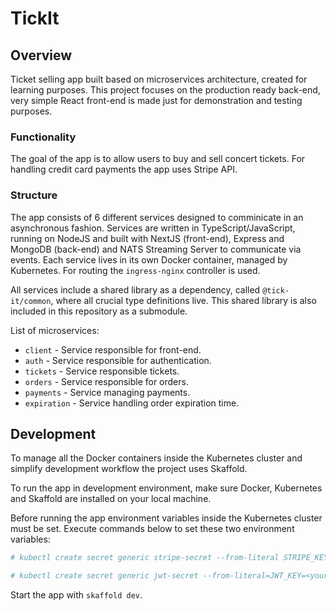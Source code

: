 # TickIt

## Overview

Ticket selling app built based on microservices architecture, created for learning purposes. This project focuses on the production ready back-end, very simple React front-end is made just for demonstration and testing purposes.

### Functionality

The goal of the app is to allow users to buy and sell concert tickets. For handling credit card payments the app uses Stripe API.

### Structure

The app consists of 6 different services designed to comminicate in an asynchronous fashion. Services are written in TypeScript/JavaScript, running on NodeJS and built with NextJS (front-end), Express and MongoDB (back-end) and NATS Streaming Server to communicate via events. Each service lives in its own Docker container, managed by Kubernetes. For routing the `ingress-nginx` controller is used.

All services include a shared library as a dependency, called `@tick-it/common`, where all crucial type definitions live. This shared library is also included in this repository as a submodule.

List of microservices:

- `client` - Service responsible for front-end.
- `auth` - Service responsible for authentication.
- `tickets` - Service responsible tickets.
- `orders` - Service responsible for orders.
- `payments` - Service managing payments.
- `expiration` - Service handling order expiration time.

## Development

To manage all the Docker containers inside the Kubernetes cluster and simplify development workflow the project uses Skaffold.

To run the app in development environment, make sure Docker, Kubernetes and Skaffold are installed on your local machine.

Before running the app environment variables inside the Kubernetes cluster must be set. Execute commands below to set these two environment variables:

```bash
# kubectl create secret generic stripe-secret --from-literal STRIPE_KEY=<your_stripe_key>

# kubectl create secret generic jwt-secret --from-literal=JWT_KEY=<your_random_string_of characters_as_jwt_key>
```

Start the app with `skaffold dev`.
